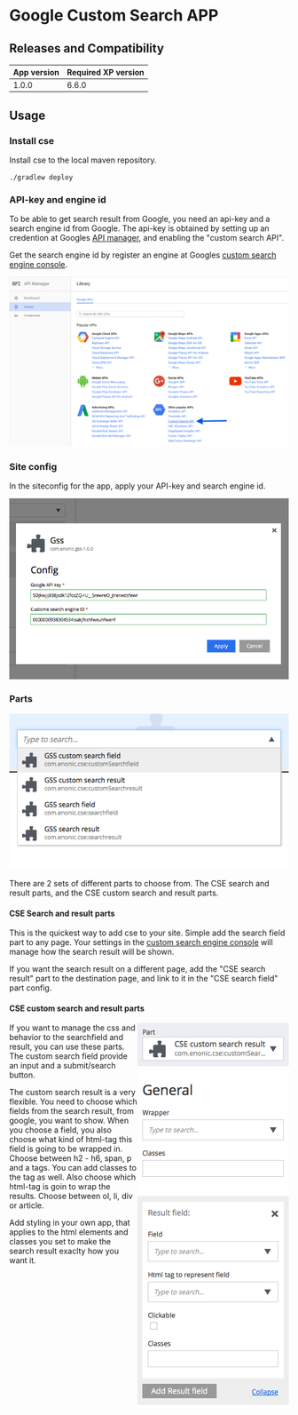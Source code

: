 # Google Custom Search APP



## Releases and Compatibility

| App version | Required XP version |
| ----------- | ------------------- |
| 1.0.0 | 6.6.0 |


## Usage


### Install cse

Install cse to the local maven repository.

    ./gradlew deploy



### API-key and engine id

To be able to get search result from Google, you need an api-key and a search engine id from Google. The api-key is obtained by setting up an credention at Googles [API manager](https://console.developers.google.com), and enabling the "custom search API".

Get the search engine id by register an engine at Googles [custom search engine console](https://cse.google.com).

![Google Api manager as of 2. august 2016](doc/images/google-api-manager-4aug2016.png)



### Site config

In the siteconfig for the app, apply your API-key and search engine id.

![The app-cse site config](doc/images/siteConfig.png)


### Parts

![Behold the glorious parts](doc/images/partsInAList.png)

There are 2 sets of different parts to choose from. The CSE search and result parts, and the CSE custom search and result parts.

#### CSE Search and result parts
This is the quickest way to add cse to your site. Simple add the search field part to any page. Your settings in the [custom search engine console](https://cse.google.com) will manage how the search result will be shown.

If you want the search result on a different page, add the "CSE search result" part to the destination page, and link to it in the "CSE search field" part config.

#### CSE custom search and result parts
<img style="float: right;" src="doc/images/searchResultOptionBonanza.png" title="Options bonanza: customise the search result">

If you want to manage the css and behavior to the searchfield and result, you can use these parts. The custom search field provide an input and a submit/search button.

The custom search result is a very flexible. You need to choose which fields from the search result, from google, you want to show. When you choose a field, you also choose what kind of html-tag this field is going to be wrapped in. Choose between h2 - h6, span, p and a tags. You can add classes to the tag as well. Also choose which html-tag is goin to wrap the results. Choose between ol, li, div or article.

Add styling in your own app, that applies to the html elements and classes you set to make the search result exaclty how you want it.
